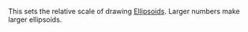 This sets the relative scale of drawing
[Ellipsoids](/index.php/Ellipsoids "Ellipsoids"). Larger numbers make
larger ellipsoids.
